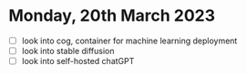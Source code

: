 # Monday, 20th March 2023

- [  ] look into cog, container for machine learning deployment
- [  ] look into stable diffusion
- [  ] look into self-hosted chatGPT

